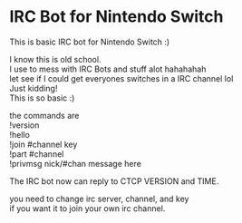 # IRC Bot for Nintendo Switch  

This is basic IRC bot for Nintendo Switch :)   

I know this is old school.  
I use to mess with IRC Bots and stuff alot hahahahah  
let see if I could get everyones switches in a IRC channel lol       
Just kidding!   
This is so basic :)      

the commands are  
!version  
!hello  
!join #channel key  
!part #channel   
!privmsg nick/#chan message here  

The IRC bot now can reply to CTCP VERSION and TIME.    
   

you need to change irc server, channel, and key    
if you want it to join your own irc channel.    